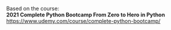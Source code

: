 Based on the course:  
**2021 Complete Python Bootcamp From Zero to Hero in Python**  
https://www.udemy.com/course/complete-python-bootcamp/
